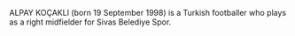 ALPAY KOÇAKLI (born 19 September 1998) is a Turkish footballer who plays as a right midfielder for Sivas Belediye Spor.
